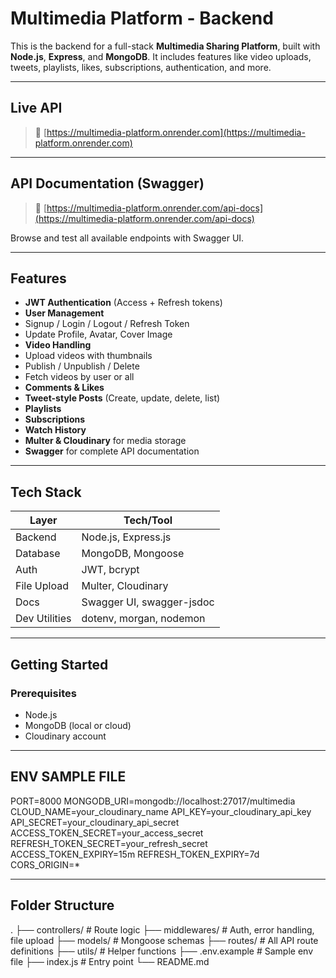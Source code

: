 # Multimedia Platform - Backend

This is the backend for a full-stack **Multimedia Sharing Platform**, built with **Node.js**, **Express**, and **MongoDB**. It includes features like video uploads, tweets, playlists, likes, subscriptions, authentication, and more.

---

##  Live API

> 🔗 [https://multimedia-platform.onrender.com](https://multimedia-platform.onrender.com)

---

##  API Documentation (Swagger)

> 🔗 [https://multimedia-platform.onrender.com/api-docs](https://multimedia-platform.onrender.com/api-docs)

Browse and test all available endpoints with Swagger UI.

---

##  Features

-  **JWT Authentication** (Access + Refresh tokens)
-  **User Management**
  - Signup / Login / Logout / Refresh Token
  - Update Profile, Avatar, Cover Image
-  **Video Handling**
  - Upload videos with thumbnails
  - Publish / Unpublish / Delete
  - Fetch videos by user or all
-  **Comments & Likes**
-  **Tweet-style Posts** (Create, update, delete, list)
-  **Playlists**
-  **Subscriptions**
-  **Watch History**
-  **Multer & Cloudinary** for media storage
-  **Swagger** for complete API documentation

---

##  Tech Stack

| Layer         | Tech/Tool                      |
|---------------|--------------------------------|
| Backend       | Node.js, Express.js            |
| Database      | MongoDB, Mongoose              |
| Auth          | JWT, bcrypt                    |
| File Upload   | Multer, Cloudinary             |
| Docs          | Swagger UI, swagger-jsdoc      |
| Dev Utilities | dotenv, morgan, nodemon        |

---

## Getting Started

### Prerequisites

- Node.js
- MongoDB (local or cloud)
- Cloudinary account

---

## ENV SAMPLE FILE 

PORT=8000
MONGODB_URI=mongodb://localhost:27017/multimedia
CLOUD_NAME=your_cloudinary_name
API_KEY=your_cloudinary_api_key
API_SECRET=your_cloudinary_api_secret
ACCESS_TOKEN_SECRET=your_access_secret
REFRESH_TOKEN_SECRET=your_refresh_secret
ACCESS_TOKEN_EXPIRY=15m
REFRESH_TOKEN_EXPIRY=7d
CORS_ORIGIN=*

---

## Folder Structure

.
├── controllers/       # Route logic
├── middlewares/       # Auth, error handling, file upload
├── models/            # Mongoose schemas
├── routes/            # All API route definitions
├── utils/             # Helper functions
├── .env.example       # Sample env file
├── index.js          # Entry point
└── README.md


 
